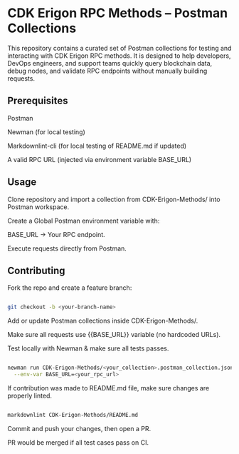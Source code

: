 # CDK Erigon RPC Methods – Postman Collections

This repository contains a curated set of Postman
collections for testing and interacting with CDK Erigon RPC methods.
It is designed to help developers, DevOps engineers,
and support teams quickly query blockchain data, debug nodes,
and validate RPC endpoints without manually building requests.

## Prerequisites

Postman

Newman
 (for local testing)

Markdownlint-cli
 (for local testing of README.md if updated)

A valid RPC URL (injected via environment variable BASE_URL)

## Usage

Clone repository and
import a collection from CDK-Erigon-Methods/ into Postman
workspace.

Create a Global Postman environment variable with:

BASE_URL → Your RPC endpoint.

Execute requests directly from Postman.

## Contributing

Fork the repo and create a feature branch:

```bash

git checkout -b <your-branch-name>

```

Add or update Postman collections inside CDK-Erigon-Methods/.

Make sure all requests use {{BASE_URL}} variable (no hardcoded URLs).

Test locally with Newman & make sure all tests passes.

```bash

newman run CDK-Erigon-Methods/<your_collection>.postman_collection.json \
  --env-var BASE_URL=<your_rpc_url>

```

If contribution was made to README.md file,
make sure changes are properly linted.

```bash

markdownlint CDK-Erigon-Methods/README.md

```

Commit and push your changes, then open a PR.

PR would be merged if all test cases pass on CI.
